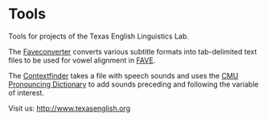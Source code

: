 # Tools

Tools for projects of the Texas English Linguistics Lab.

The [Faveconverter](https://github.com/patrickschu/txenglish/blob/master/faveconverter/README.md) converts various subtitle formats into tab-delimited text files to be used for vowel alignment in [FAVE](http://fave.ling.upenn.edu/about.html).

The [Contextfinder](https://github.com/texasenglish/tools/tree/master/contextfinder) takes a file with speech sounds and uses the [CMU Pronouncing Dictionary](http://www.speech.cs.cmu.edu/cgi-bin/cmudict#about) to add sounds preceding and following the variable of interest.

Visit us: http://www.texasenglish.org
